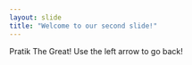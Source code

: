 ```yaml
---
layout: slide
title: "Welcome to our second slide!"
---
```

Pratik The Great!
Use the left arrow to go back!
